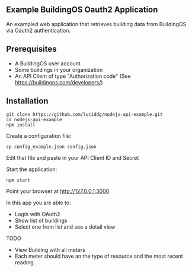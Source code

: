 ## Example BuildingOS Oauth2 Application
An exampled web application that retrieves building data from BuildingOS via Oauth2 authentication.

## Prerequisites
- A BuildingOS user account
- Some buildings in your organization
- An API Client of type "Authorization code" (See https://buildingos.com/developers/)

## Installation
```
git clone https://github.com/luciddg/nodejs-api-example.git
cd nodejs-api-example
npm install
```
Create a configuration file:
```
cp config_example.json config.json
```
Edit that file and paste in your API Client ID and Secret

Start the application:
```
npm start
```
Point your browser at http://127.0.0.1:3000

In this app you are able to:
- Login with OAuth2
- Show list of buildings
- Select one from list and see a detail view

TODO
- View Building with all meters
- Each meter should have an the type of resource and the most recent reading.
